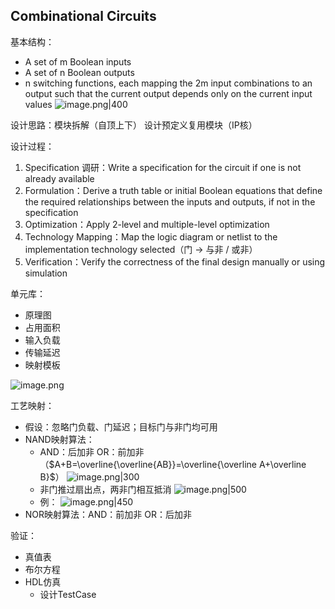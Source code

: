 ## Combinational Circuits
基本结构：

+ A set of m Boolean inputs
+ A set of n Boolean outputs
+ n switching functions, each mapping the 2m input combinations to an output such that the current output depends only on the current input values
![image.png|400](https://s2.loli.net/2023/10/19/c8WGsFQLPnUj9gT.png)

设计思路：模块拆解（自顶上下） 设计预定义复用模块（IP核）

设计过程：

1. Specification 调研：Write a specification for the circuit if one is not already available
2. Formulation：Derive a truth table or initial Boolean equations that define the required relationships between the inputs and outputs, if not in the specification
3. Optimization：Apply 2-level and multiple-level optimization
4. Technology Mapping：Map the logic diagram or netlist to the implementation technology selected（门 -> 与非 / 或非）
5. Verification：Verify the correctness of the final design manually or using simulation

单元库：

+ 原理图
+ 占用面积
+ 输入负载
+ 传输延迟
+ 映射模板

![image.png](https://s2.loli.net/2023/10/26/nyCkOzxM157JXVY.png)

工艺映射：

+ 假设：忽略门负载、门延迟；目标门与非门均可用
+ NAND映射算法：
	+ AND：后加非    OR：前加非（$A+B=\overline{\overline{AB}}=\overline{\overline A+\overline B}$）
	![image.png|300](https://s2.loli.net/2023/10/26/IrRJyPWFetj8Ezw.png)
	+ 非门推过扇出点，两非门相互抵消
	 ![image.png|500](https://s2.loli.net/2023/10/26/Z8KyQdpnrRW1kO2.png)
	+ 例：
	 ![image.png|450](https://s2.loli.net/2023/10/26/JA4wG9rHD8oiWBC.png)
+ NOR映射算法：AND：前加非    OR：后加非

验证：

+ 真值表
+ 布尔方程
+ HDL仿真
	+ 设计TestCase


